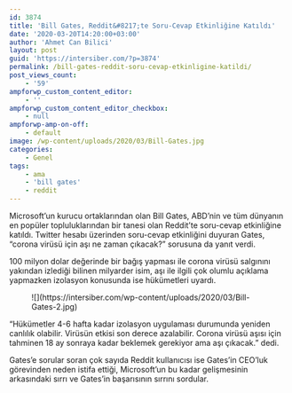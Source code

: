 ```yaml
---
id: 3874
title: 'Bill Gates, Reddit&#8217;te Soru-Cevap Etkinliğine Katıldı'
date: '2020-03-20T14:20:00+03:00'
author: 'Ahmet Can Bilici'
layout: post
guid: 'https://intersiber.com/?p=3874'
permalink: /bill-gates-reddit-soru-cevap-etkinligine-katildi/
post_views_count:
    - '59'
ampforwp_custom_content_editor:
    - ''
ampforwp_custom_content_editor_checkbox:
    - null
ampforwp-amp-on-off:
    - default
image: /wp-content/uploads/2020/03/Bill-Gates.jpg
categories:
    - Genel
tags:
    - ama
    - 'bill gates'
    - reddit
---
```


Microsoft’un kurucu ortaklarından olan Bill Gates, ABD’nin ve tüm dünyanın en popüler topluluklarından bir tanesi olan Reddit’te soru-cevap etkinliğine katıldı. Twitter hesabı üzerinden soru-cevap etkinliğini duyuran Gates, “corona virüsü için aşı ne zaman çıkacak?” sorusuna da yanıt verdi.

100 milyon dolar değerinde bir bağış yapması ile corona virüsü salgınını yakından izlediği bilinen milyarder isim, aşı ile ilgili çok olumlu açıklama yapmazken izolasyon konusunda ise hükümetleri uyardı.

<figure class="wp-block-image size-full">![](https://intersiber.com/wp-content/uploads/2020/03/Bill-Gates-2.jpg)</figure>“Hükümetler 4-6 hafta kadar izolasyon uygulaması durumunda yeniden canlılık olabilir. Virüsün etkisi son derece azalabilir. Corona virüsü aşısı için tahminen 18 ay sonraya kadar beklemek gerekiyor ama aşı çıkacak.” dedi.

Gates’e sorular soran çok sayıda Reddit kullanıcısı ise Gates’in CEO’luk görevinden neden istifa ettiği, Microsoft’un bu kadar gelişmesinin arkasındaki sırrı ve Gates’in başarısının sırrını sordular.
